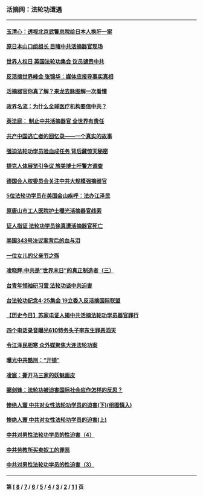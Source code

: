 ### 活摘网：法轮功遭遇
---
#### [玉清心：透视北京武警总院给日本人换肝一案](../../pages/nf5881/n13771978.md?04170430) 
#### [原日本山口组组长 目睹中共活摘器官现场](../../pages/nf5881/n13767360.md?04170430) 
#### [世界人权日 英国法轮功集会 议员谴责中共](../../pages/nf5881/n13431763.md?04170430) 
#### [反活摘世界峰会 张锦华：媒体应报导事实真相](../../pages/nf5881/n13278502.md?04170430) 
#### [活摘器官你真了解？来龙去脉图解一次看懂](../../pages/nf5881/n13013820.md?04170430) 
#### [政界名流：为什么全球医疗机构要信中共？](../../pages/nf5881/n11945479.md?04170430) 
#### [英法庭： 制止中共活摘器官 全世界有责任](../../pages/nf5881/n11330691.md?04170430) 
#### [共产中国逃亡者的回忆录——一个真实的故事](../../pages/nf5881/n10918649.md?04170430) 
#### [强迫法轮功学员验血成任务 背后藏惊天秘密](../../pages/nf5881/n4252384.md?04170430) 
#### [捷克人体展览引争议 旅美博士吁警方调查](../../pages/nf5881/n9429187.md?04170430) 
#### [德国会人权委员会关注中共大规模强摘器官](../../pages/nf5881/n8418950.md?04170430) 
#### [5位法轮功学员在美国会山疾呼：法办江泽民](../../pages/nf5881/n8101519.md?04170430) 
#### [原唐山市工人医院护士曝光活摘器官线索](../../pages/nf5881/n8076384.md?04170430) 
#### [证人指证 法轮功学员徐真遭活摘器官死亡](../../pages/nf5881/n8042467.md?04170430) 
#### [美国343号决议案背后的血与泪](../../pages/nf5881/n8020684.md?04170430) 
#### [一位女儿的父亲节之殇](../../pages/nf5881/n8014122.md?04170430) 
#### [凌晓辉:中共是“世界末日”的真正制造者（三）](../../pages/nf5881/n4210333.md?04170430) 
#### [台青年领袖研习营 法轮功谈中共迫害](../../pages/nf5881/n4141857.md?04170430) 
#### [台法轮功纪念4‧25集会 19立委入反活摘国际联盟](../../pages/nf5881/n4141821.md?04170430) 
#### [【历史今日】苏家屯证人揭中共活摘法轮功学员器官罪行](../../pages/nf5881/n4135912.md?04170430) 
#### [四个电话录音曝光610特务头子李东生罪恶滔天](../../pages/nf5881/n4040060.md?04170430) 
#### [令江泽民胆寒 众外媒聚焦大连法轮功案](../../pages/nf5881/n3932671.md?04170430) 
#### [曝光中共酷刑：“开锁”](../../pages/nf5881/n3889373.md?04170430) 
#### [凌宸：撕开马三家的妖魅画皮](../../pages/nf5881/n3849369.md?04170430) 
#### [郦剑锋：法轮功被迫害国际社会应作怎样的反思？](../../pages/nf5881/n3824560.md?04170430) 
#### [惨绝人寰 中共对女性法轮功学员的迫害(下)(组图慎入)](../../pages/nf5881/n3816285.md?04170430) 
#### [惨绝人寰 中共对女性法轮功学员的迫害(上)](../../pages/nf5881/n3815374.md?04170430) 
#### [中共对男性法轮功学员的性迫害（4）](../../pages/nf5881/n3769144.md?04170430) 
#### [中共劳教所买卖奴工的罪恶](../../pages/nf5881/n3769378.md?04170430) 
#### [中共对男性法轮功学员的性迫害（3）](../../pages/nf5881/n3768231.md?04170430) 

---
#### 第 [ [8](./8.md?04170430) / [7](./7.md?04170430) / [6](./6.md?04170430) / [5](./5.md?04170430) / [4](./4.md?04170430) / [3](./3.md?04170430) / [2](./2.md?04170430) / [1](./1.md?04170430) ] 页
